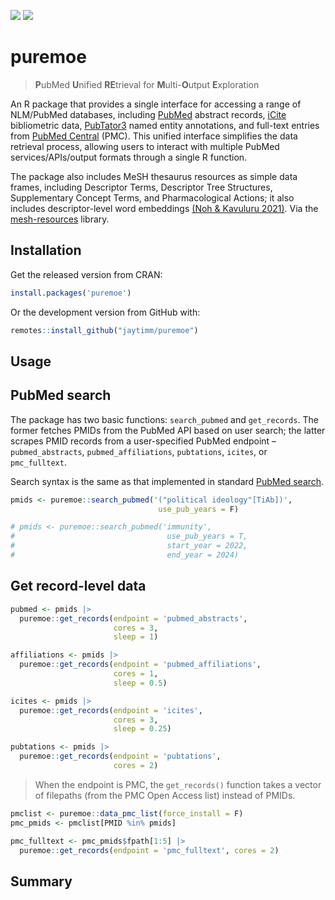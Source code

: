 [![](https://www.r-pkg.org/badges/version/puremoe)](https://cran.r-project.org/package=puremoe)
[![](http://cranlogs.r-pkg.org/badges/last-month/puremoe)](https://cran.r-project.org/package=puremoe)

# puremoe

> **P**ubMed **U**nified **RE**trieval for **M**ulti-**O**utput
> **E**xploration

An R package that provides a single interface for accessing a range of
NLM/PubMed databases, including
[PubMed](https://pubmed.ncbi.nlm.nih.gov/) abstract records,
[iCite](https://icite.od.nih.gov/) bibliometric data,
[PubTator3](https://www.ncbi.nlm.nih.gov/research/pubtator3/) named
entity annotations, and full-text entries from [PubMed
Central](https://www.ncbi.nlm.nih.gov/pmc/) (PMC). This unified
interface simplifies the data retrieval process, allowing users to
interact with multiple PubMed services/APIs/output formats through a
single R function.

The package also includes MeSH thesaurus resources as simple data
frames, including Descriptor Terms, Descriptor Tree Structures,
Supplementary Concept Terms, and Pharmacological Actions; it also
includes descriptor-level word embeddings [(Noh & Kavuluru
2021)](https://www.sciencedirect.com/science/article/pii/S1532046421001969).
Via the [mesh-resources](https://github.com/jaytimm/mesh-resources)
library.

## Installation

Get the released version from CRAN:

``` r
install.packages('puremoe')
```

Or the development version from GitHub with:

``` r
remotes::install_github("jaytimm/puremoe")
```

## Usage

## PubMed search

The package has two basic functions: `search_pubmed` and `get_records`.
The former fetches PMIDs from the PubMed API based on user search; the
latter scrapes PMID records from a user-specified PubMed endpoint –
`pubmed_abstracts`, `pubmed_affiliations`, `pubtations`, `icites`, or
`pmc_fulltext`.

Search syntax is the same as that implemented in standard [PubMed
search](https://pubmed.ncbi.nlm.nih.gov/advanced/).

``` r
pmids <- puremoe::search_pubmed('("political ideology"[TiAb])',
                                 use_pub_years = F)

# pmids <- puremoe::search_pubmed('immunity', 
#                                  use_pub_years = T,
#                                  start_year = 2022,
#                                  end_year = 2024) 
```

## Get record-level data

``` r
pubmed <- pmids |> 
  puremoe::get_records(endpoint = 'pubmed_abstracts', 
                       cores = 3, 
                       sleep = 1) 

affiliations <- pmids |> 
  puremoe::get_records(endpoint = 'pubmed_affiliations', 
                       cores = 1, 
                       sleep = 0.5)

icites <- pmids |>
  puremoe::get_records(endpoint = 'icites',
                       cores = 3,
                       sleep = 0.25)

pubtations <- pmids |> 
  puremoe::get_records(endpoint = 'pubtations',
                       cores = 2)
```

> When the endpoint is PMC, the `get_records()` function takes a vector
> of filepaths (from the PMC Open Access list) instead of PMIDs.

``` r
pmclist <- puremoe::data_pmc_list(force_install = F)
pmc_pmids <- pmclist[PMID %in% pmids]

pmc_fulltext <- pmc_pmids$fpath[1:5] |> 
  puremoe::get_records(endpoint = 'pmc_fulltext', cores = 2)
```

## Summary
